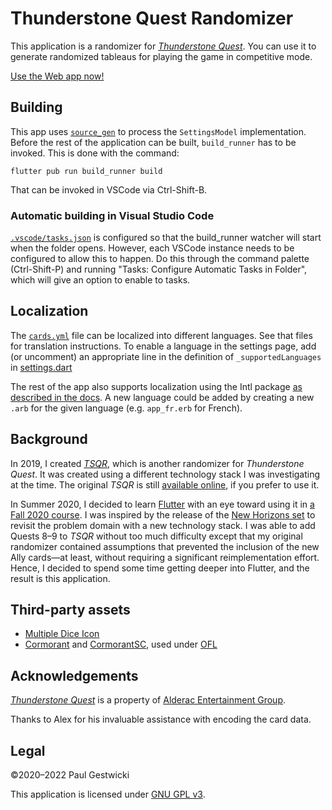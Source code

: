 # Thunderstone Quest Randomizer

This application is a randomizer for [_Thunderstone Quest_](https://alederac.com/thunderstone). You can use it to generate randomized tableaus for playing the game in competitive mode. 

[Use the Web app now!](https://doctor-g.github.io/ThunderstoneQuestRandomizer)

## Building

This app uses [`source_gen`](https://pub.dev/packages/source_gen) to process
the `SettingsModel` implementation. Before the rest of the application can
be built, `build_runner` has to be invoked. This is done with the command:
```
flutter pub run build_runner build
```
That can be invoked in VSCode via Ctrl-Shift-B.

### Automatic building in Visual Studio Code

[`.vscode/tasks.json`](.vscode/tasks.json) is configured so that the build_runner
watcher will start when the folder opens. However, each VSCode instance needs
to be configured to allow this to happen. Do this through the command palette
(Ctrl-Shift-P) and running "Tasks: Configure Automatic Tasks in Folder",
which will give an option to enable to tasks.

## Localization

The [`cards.yml`](assets/cards.yml) file can be localized into different languages.
See that files for translation instructions. To enable a language in the settings
page, add (or uncomment) an appropriate line in the definition of `_supportedLanguages`
in [settings.dart](screens/settings.dart) 

The rest of the app also supports localization using the Intl package
[as described in the docs](https://flutter.dev/docs/development/accessibility-and-localization/internationalization). A new language could
be added by creating a new `.arb` for the given language (e.g. `app_fr.erb` for 
French).

## Background

In 2019, I created [_TSQR_](https://doctor-g.github.io/tsqr/), which is another randomizer for _Thunderstone Quest_. It was created using a different technology stack I was investigating at the time.
The original _TSQR_ is still [available online](https://doctor-g.github.io/tsqr/), if you prefer to use it.

In Summer 2020, I decided to learn [Flutter](https://flutter.dev) with an eye toward using it in [a Fall 2020 course](https://www.cs.bsu.edu/~pvgestwicki/courses/cs445Fa20).
I was inspired by the release of the [New Horizons set](https://www.kickstarter.com/projects/alderac/thunderstone-quest-new-horizons-from-aeg) to revisit the problem domain with a new technology stack. 
I was able to add Quests 8&ndash;9 to _TSQR_ without too much difficulty except that my original randomizer contained assumptions that prevented the inclusion of the new Ally cards&mdash;at least, without requiring a significant reimplementation effort. 
Hence, I decided to spend some time getting deeper into Flutter, and the result is this application.

## Third-party assets

- [Multiple Dice Icon](https://materialdesignicons.com/icon/dice-multiple-outline)
- [Cormorant](https://fonts.google.com/specimen/Cormorant) and [CormorantSC](https://fonts.google.com/specimen/Cormorant+SC), used under [OFL](assets/fonts/OFL.txt)

## Acknowledgements

[_Thunderstone Quest_](https://alederac.com/thunderstone) is a property of [Alderac Entertainment Group](https://alderac.com).

Thanks to Alex for his invaluable assistance with encoding the card data.

## Legal

&copy;2020&ndash;2022 Paul Gestwicki

This application is licensed under [GNU GPL v3](LICENSE).